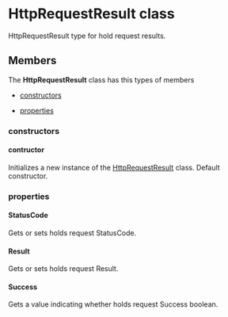 
# HttpRequestResult class

HttpRequestResult type for hold request results.

## Members

The **HttpRequestResult** class has this types of members

* [constructors](#constructors)

* [properties](#properties)

### constructors

#### contructor

Initializes a new instance of the [HttpRequestResult](Microsoft_Toolkit_Uwp_Services_Core_HttpRequestResult.md) class.            Default constructor.

### properties

#### StatusCode

Gets or sets holds request StatusCode.

#### Result

Gets or sets holds request Result.

#### Success

Gets a value indicating whether holds request Success boolean.
